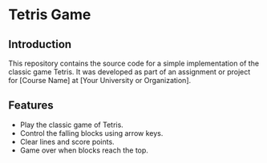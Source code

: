 # Tetris Game

## Introduction

This repository contains the source code for a simple implementation of the classic game Tetris. It was developed as part of an assignment or project for [Course Name] at [Your University or Organization].

## Features

- Play the classic game of Tetris.
- Control the falling blocks using arrow keys.
- Clear lines and score points.
- Game over when blocks reach the top.
